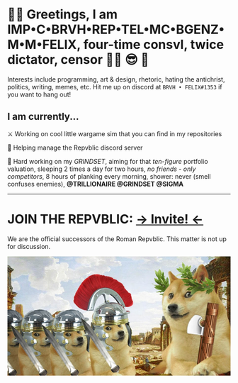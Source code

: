# 👋🏻 Greetings, I am **IMP•C•BRVH•REP•TEL•MC•BGENZ•M•M•FELIX**, four-time consvl, twice dictator, censor 💪🏻 😎 💯

Interests include programming, art & design, rhetoric, hating the antichrist, politics, writing, memes, etc. Hit me up on discord at `BRVH • FELIX#1353` if you want to hang out!

## I am currently...

 ⚔️ Working on cool little wargame sim that you can find in my repositories
 
 💬 Helping manage the Repvblic discord server
 
 💸 Hard working on my *GRINDSET*, aiming for that *ten-figure* portfolio valuation, sleeping 2 times a day for two hours, *no friends - only competitors*, 8 hours of planking every morning, shower: never (smell confuses enemies), **@TRILLIONAIRE @GRINDSET @SIGMA**
 
 ---
 
 # JOIN THE REPVBLIC: [**-> Invite! <-**](https://discord.gg/XB75prN33Z)

 We are the official successors of the Roman Repvblic. This matter is not up for discussion. 

![](romanDoges.jpg)
